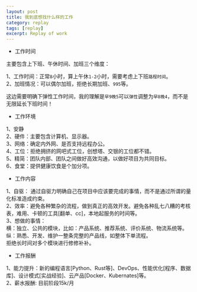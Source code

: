 ```yaml
---
layout: post
title: 我到底想找什么样的工作
category: replay
tags: [replay]
excerpt: Replay of work
---
```


- 工作时间  

主要包含上下班、午休时间、加班三个维度：  

1、工作时间：正常`8`小时，算上午休`1-2`小时，需要考虑上下班`路程时间`。    
2、加班情况：可以偶尔加班，拒绝长期加班、`995`等。  

这边需要明确下弹性工作时间，我的理解是`早9晚5`可以`弹性`调整为`早8晚4`，而不是无限延长下班时间！  

- 工作环境  

1、安静  
2、硬件：主要包含计算机、显示器。  
3、网络：确定内外网、是否支持远程办公。  
4、工位：拒绝拥挤的网吧式工位，创想塔、交银的工位都不错。  
5、精简：团队内部、团队之间做好高效沟通，以做好项目为共同目标。  
6、食堂：提供健康饮食是个加分项。

- 工作内容  

1、自驱： 通过自驱力明确自己在项目中应该要完成的事情，而不是通过所谓的量化标准造成约束。  
2、效率：避免各种繁杂的流程，做到真正的高效开发。避免各种乱七八糟的考核表，难用、卡顿的工具[翻单、cc]，本地起服务的时间等。  
3、想做的事情：  
横：独立、公共的模块，比如：产品系统、推荐系统、评价系统、物流系统等。  
纵：熟悉、开发、维护一整条完整的产品线，如整体下单流程。  
拒绝长时间对多个模块进行修修补补。  


- 工作报酬  

1、能力提升：新的编程语言[Python、Rust等]、DevOps、性能优化[程序、数据库]、设计模式[实战经验]、云产品[Docker、Kubernates]等。  
2、薪水报酬: 目前阶段15k/月  
